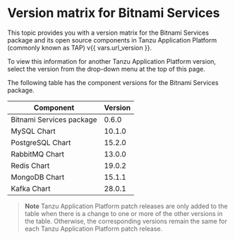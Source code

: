 # Version matrix for Bitnami Services

This topic provides you with a version matrix for the Bitnami Services package and its open source
components in Tanzu Application Platform (commonly known as TAP) v{{ vars.url_version }}.

To view this information for another Tanzu Application Platform version, select the version from the
drop-down menu at the top of this page.

The following table has the component versions for the Bitnami Services package.

<!-- Version list for TAP 1.10. Add patch updates, if any, in a new column. -->

<table>
  <thead>
    <tr>
      <th>Component</th>
      <th>Version</th>
    </tr>
  </thead>
  <tbody>
    <tr>
      <td>Bitnami Services package</td>
      <td>0.6.0</td>
    </tr>
    <tr>
      <td>MySQL Chart</td>
      <td>10.1.0</td>
    </tr>
    <tr>
      <td>PostgreSQL Chart</td>
      <td>15.2.0</td>
    </tr>
    <tr>
      <td>RabbitMQ Chart</td>
      <td>13.0.0</td>
    </tr>
    <tr>
      <td>Redis Chart</td>
      <td>19.0.2</td>
    </tr>
    <tr>
      <td>MongoDB Chart</td>
      <td>15.1.1</td>
    </tr>
    <tr>
      <td>Kafka Chart</td>
      <td>28.0.1</td>
    </tr>
  </tbody>
</table>

> **Note** Tanzu Application Platform patch releases are only added to the table when there
> is a change to one or more of the other versions in the table. Otherwise, the corresponding
> versions remain the same for each Tanzu Application Platform patch release.